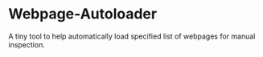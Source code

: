 # Webpage-Autoloader
A tiny tool to help automatically load specified list of webpages for manual inspection.
